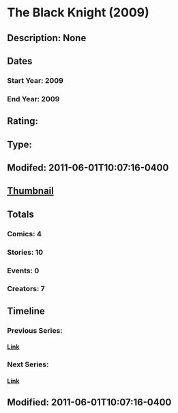 # The Black Knight (2009)
## Description: None
## Dates
### Start Year: 2009
### End Year: 2009
## Rating: 
## Type: 
## Modifed: 2011-06-01T10:07:16-0400
## [Thumbnail](http://i.annihil.us/u/prod/marvel/i/mg/2/b0/4bb401e230658.jpg)
## Totals
### Comics: 4
### Stories: 10
### Events: 0
### Creators: 7
## Timeline
### Previous Series: 
#### [Link]()
### Next Series: 
#### [Link]()
## Modified: 2011-06-01T10:07:16-0400